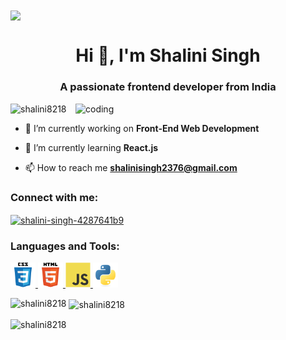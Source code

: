 <img   align="center" src = "https://bonze-blog.s3.ap-northeast-1.amazonaws.com/wp-content/uploads/2017/08/25004150/github-for-atom.png" >
<h1 align="center">Hi 👋, I'm Shalini Singh</h1>
<h3 align="center">A passionate frontend developer from India</h3>
<img align="right" alt="coding" width="400" src="https://cdn.dribbble.com/users/4055494/screenshots/15215756/media/d2b66c4ca0192aa26d103448b3d1518b.gif">

<p align="left"> <img src="https://komarev.com/ghpvc/?username=shalini8218&label=Profile%20views&color=0e75b6&style=flat" alt="shalini8218" /> </p>

- 🔭 I’m currently working on **Front-End Web Development**

- 🌱 I’m currently learning **React.js**

- 📫 How to reach me **shalinisingh2376@gmail.com**

<h3 align="left">Connect with me:</h3>
<p align="left">
<a href="https://linkedin.com/in/shalini-singh-4287641b9" target="blank"><img align="center" src="https://raw.githubusercontent.com/rahuldkjain/github-profile-readme-generator/master/src/images/icons/Social/linked-in-alt.svg" alt="shalini-singh-4287641b9" height="30" width="40" /></a>
</p>

<h3 align="left">Languages and Tools:</h3>
<p align="left"> <a href="https://www.w3schools.com/css/" target="_blank" rel="noreferrer"> <img src="https://raw.githubusercontent.com/devicons/devicon/master/icons/css3/css3-original-wordmark.svg" alt="css3" width="40" height="40"/> </a> <a href="https://www.w3.org/html/" target="_blank" rel="noreferrer"> <img src="https://raw.githubusercontent.com/devicons/devicon/master/icons/html5/html5-original-wordmark.svg" alt="html5" width="40" height="40"/> </a> <a href="https://developer.mozilla.org/en-US/docs/Web/JavaScript" target="_blank" rel="noreferrer"> <img src="https://raw.githubusercontent.com/devicons/devicon/master/icons/javascript/javascript-original.svg" alt="javascript" width="40" height="40"/> </a> <a href="https://www.python.org" target="_blank" rel="noreferrer"> <img src="https://raw.githubusercontent.com/devicons/devicon/master/icons/python/python-original.svg" alt="python" width="40" height="40"/> </a> </p>

<p><img align="left" src="https://github-readme-stats.vercel.app/api/top-langs?username=shalini8218&show_icons=true&locale=en&layout=compact" alt="shalini8218" /></p>

<p>&nbsp;<img align="center" src="https://github-readme-stats.vercel.app/api?username=shalini8218&show_icons=true&locale=en" alt="shalini8218" /></p>

<p><img align="center" src="https://github-readme-streak-stats.herokuapp.com/?user=shalini8218&" alt="shalini8218" /></p>
